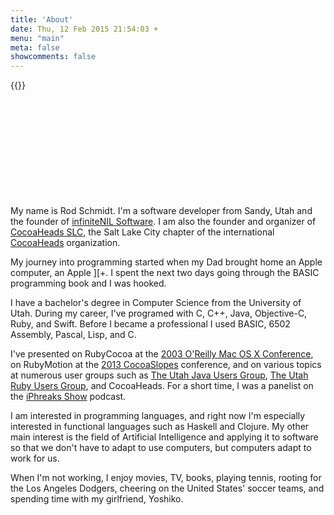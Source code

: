 ```yaml
---
title: 'About'
date: Thu, 12 Feb 2015 21:54:03 +
menu: "main"
meta: false
showcomments: false
---
```


{{<img-left src="/images/yoshiko-me-300x225.jpg" title="Yoshiko & I">}}

\
\
\
\
\
\
\
\
\
\
My name is Rod Schmidt. I'm a software developer from Sandy, Utah and the founder of [infiniteNIL Software](http://www.infinitenil.com). I am also the founder and organizer of [CocoaHeads SLC](https://www.facebook.com/groups/127783123953808/), the Salt Lake City chapter of the international [CocoaHeads](http://www.cocoaheads.org) organization. 

My journey into programming started when my Dad brought home an Apple computer, an Apple ][+. I spent the next two days going through the BASIC programming book and I was hooked. 

I have a bachelor's degree in Computer Science from the University of Utah. During my career, I've programed with C, C++, Java, Objective-C, Ruby, and Swift. Before I became a professional I used BASIC, 6502 Assembly, Pascal, Lisp, and C. 

I've presented on RubyCocoa at the [2003 O'Reilly Mac OS X Conference](http://conferences.oreillynet.com/cs/macosx2003/view/e_sess/4457), on RubyMotion at the [2013 CocoaSlopes](http://mobileslopes.com/schedule.php) conference, and on various topics at numerous user groups such as [The Utah Java Users Group](http://www.ujug.org), [The Utah Ruby Users Group](http://utruby.org), and CocoaHeads. For a short time, I was a panelist on the [iPhreaks Show](http://iphreaksshow.com) podcast. 

I am interested in programming languages, and right now I'm especially interested in functional languages such as Haskell and Clojure. My other main interest is the field of Artificial Intelligence and applying it to software so that we don't have to adapt to use computers, but computers adapt to work for us. 

When I'm not working, I enjoy movies, TV, books, playing tennis, rooting for the Los Angeles Dodgers, cheering on the United States' soccer teams, and spending time with my girlfriend, Yoshiko. 
